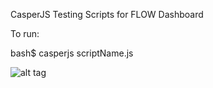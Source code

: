 CasperJS Testing Scripts for FLOW Dashboard

To run:

bash$ casperjs scriptName.js

![alt tag](https://raw.github.com/nehafish/akvo-flow/develop/Dashboard/tests/casperjs/evaluate-diagram.png)


